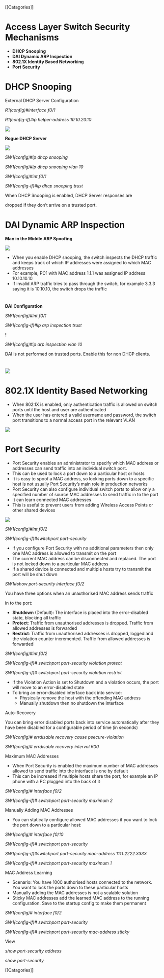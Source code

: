  [[Catagories]]
 
 # **Access Layer Switch Security Mechanisms**
- **DHCP Snooping**
- **DAI Dynamic ARP Inspection**
- **802.1X Identity Based Networking**
- **Port Security**

# **DHCP Snooping**

External DHCP Server Configuration

*R1(config)#interface f0/1*

*R1(config-if)#ip helper-address 10.10.20.10*

![](images/Switch_Security/Aspose.Words.041a696e-2ddc-4be3-9648-7635511b7933.001.png)



**Rogue DHCP Server**

![](images/Switch_Security/Aspose.Words.041a696e-2ddc-4be3-9648-7635511b7933.002.png)

*SW1(config)#ip dhcp snooping*

*SW1(config)#ip dhcp snooping vlan 10*

*SW1(config)#int f0/1*

*SW1(config-if)#ip dhcp snooping trust*

When DHCP Snooping is enabled, DHCP Server responses are

dropped if they don’t arrive on a trusted port.



# **DAI Dynamic ARP Inspection**

**Man in the Middle ARP Spoofing**

![](images/Switch_Security/Aspose.Words.041a696e-2ddc-4be3-9648-7635511b7933.003.png)

- When you enable DHCP snooping, the switch inspects the DHCP traffic and keeps track of which IP addresses were assigned to which MAC addresses
- For example, PC1 with MAC address 1.1.1 was assigned IP address 10.10.10.10
- If invalid ARP traffic tries to pass through the switch, for example 3.3.3 saying it is 10.10.10, the switch drops the traffic
#
**DAI Configuration**

*SW1(config)#int f0/1*

*SW1(config-if)#ip arp inspection trust*

!

*SW1(config)#ip arp inspection vlan 10*

DAI is not performed on trusted ports.
Enable this for non DHCP clients.
# ![](images/Switch_Security/Aspose.Words.041a696e-2ddc-4be3-9648-7635511b7933.004.png)



# **802.1X Identity Based Networking**
- When 802.1X is enabled, only authentication traffic is allowed on switch ports until the host and user are authenticated
- When the user has entered a valid username and password, the switch port transitions to a normal access port in the relevant VLAN

![](images/Switch_Security/Aspose.Words.041a696e-2ddc-4be3-9648-7635511b7933.005.png)



# **Port Security**
- Port Security enables an administrator to specify which MAC address or addresses can send traffic into an individual switch port.
- This can be used to lock a port down to a particular host or hosts
- It is easy to spoof a MAC address, so locking ports down to a specific host is not usually Port Security’s main role in production networks
- Port Security can also configure individual switch ports to allow only a specified number of source MAC addresses to send traffic in to the port
- It can learn connected MAC addresses
- This is useful to prevent users from adding Wireless Access Points or other shared devices

![](images/Switch_Security/Aspose.Words.041a696e-2ddc-4be3-9648-7635511b7933.006.png)


*SW1(config)#int f0/2*

*SW1(config-if)#switchport port-security*

- If you configure Port Security with no additional parameters then only one MAC address is allowed to transmit on the port
- The current MAC address can be disconnected and replaced. The port is not locked down to a particular MAC address
- If a shared device is connected and multiple hosts try to transmit the port will be shut down

*SW1#show port-security interface f0/2*




You have three options when an unauthorised MAC address sends traffic

in to the port:

- **Shutdown** (Default): The interface is placed into the error-disabled state, blocking all traffic
- **Protect**: Traffic from unauthorised addresses is dropped. Traffic from allowed addresses is forwarded
- **Restrict**: Traffic from unauthorised addresses is dropped, logged and the violation counter incremented. Traffic from allowed addresses is forwarded

*SW1(config)#int f0/2*

*SW1(config-if)# switchport port-security violation protect*

*SW1(config-if)# switchport port-security violation restrict*


- If the Violation Action is set to Shutdown and a violation occurs, the port will move to an error-disabled state
- To bring an error-disabled interface back into service:
  - Physically remove the host with the offending MAC address
  - Manually shutdown then no shutdown the interface


Auto-Recovery

You can bring error disabled ports back into service automatically after they have been disabled for a configurable period of time (in seconds)

*SW1(config)# errdisable recovery cause psecure-violation*

*SW1(config)# errdisable recovery interval 600*



Maximum MAC Addresses

- When Port Security is enabled the maximum number of MAC addresses allowed to send traffic into the interface is one by default
- This can be increased if multiple hosts share the port, for example an IP phone with a PC plugged into the back of it

*SW1(config)# interface f0/2*

*SW1(config-if)# switchport port-security maximum 2*

Manually Adding MAC Addresses

- You can statically configure allowed MAC addresses if you want to lock the port down to a particular host:

*SW1(config)# interface f0/10*

*SW1(config-if)# switchport port-security*

*SW1(config-if)#switchport port-security mac-address 1111.2222.3333*

*SW1(config-if)# switchport port-security maximum 1*

MAC Address Learning

- Scenario: You have 1000 authorised hosts connected to the network. You want to lock the ports down to these particular hosts
- Manually adding the MAC addresses is not a scalable solution
- Sticky MAC addresses add the learned MAC address to the running configuration. Save to the startup config to make them permanent

*SW1(config)# interface f0/2*

*SW1(config-if)# switchport port-security*

*SW1(config-if)# switchport port-security mac-address sticky*


View

*show port-security address*

*show port-security*

 [[Catagories]]